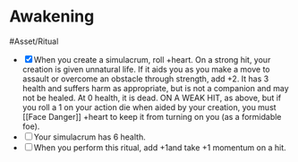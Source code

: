 # Awakening
#Asset/Ritual 

- <input type="checkbox" checked>When you create a simulacrum, roll +heart. On a strong hit, your creation is given unnatural life. If it aids you as you make a move to assault or overcome an obstacle through strength, add +2. It has 3 health and suffers harm as appropriate, but is not a companion and may not be healed. At 0 health, it is dead. ON A WEAK HIT, as above, but if you roll a 1 on your action die when aided by your creation, you must [[Face Danger]] +heart to keep it from turning on you (as a formidable foe).
- <input type="checkbox">Your simulacrum has 6 health.
- <input type="checkbox">When you perform this ritual, add +1and take +1 momentum on a hit.
